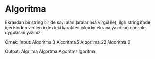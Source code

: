 # Algoritma
Ekrandan bir string bir de sayı alan (aralarında virgül ile), ilgili string ifade içerisinden verilen indexteki karakteri çıkartıp ekrana yazdıran console uygulasını yazınız.

Örnek: Input: Algoritma,3 Algoritma,5 Algoritma,22 Algoritma,0

Output: Algritma Algortma Algoritma lgoritma